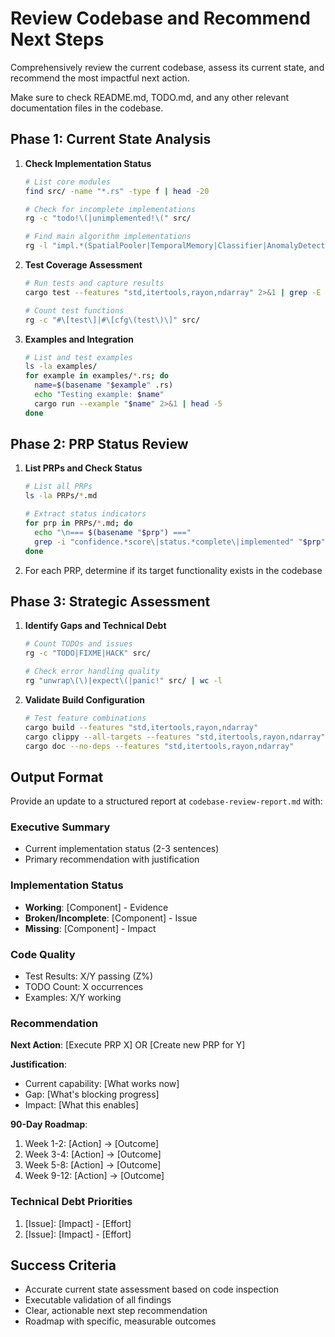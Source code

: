 # Review Codebase and Recommend Next Steps

Comprehensively review the current codebase, assess its current state, and recommend the most impactful next action.

Make sure to check README.md, TODO.md, and any other relevant documentation files in the codebase.

## Phase 1: Current State Analysis

1. **Check Implementation Status**
   ```bash
   # List core modules
   find src/ -name "*.rs" -type f | head -20
   
   # Check for incomplete implementations
   rg -c "todo!\(|unimplemented!\(" src/
   
   # Find main algorithm implementations
   rg -l "impl.*(SpatialPooler|TemporalMemory|Classifier|AnomalyDetector)" src/
   ```

2. **Test Coverage Assessment**
   ```bash
   # Run tests and capture results
   cargo test --features "std,itertools,rayon,ndarray" 2>&1 | grep -E "test result:|[0-9]+ passed"
   
   # Count test functions
   rg -c "#\[test\]|#\[cfg\(test\)\]" src/
   ```

3. **Examples and Integration**
   ```bash
   # List and test examples
   ls -la examples/
   for example in examples/*.rs; do
     name=$(basename "$example" .rs)
     echo "Testing example: $name"
     cargo run --example "$name" 2>&1 | head -5
   done
   ```

## Phase 2: PRP Status Review

1. **List PRPs and Check Status**
   ```bash
   # List all PRPs
   ls -la PRPs/*.md
   
   # Extract status indicators
   for prp in PRPs/*.md; do
     echo "\n=== $(basename "$prp") ==="
     grep -i "confidence.*score\|status.*complete\|implemented" "$prp" | head -3
   done
   ```

2. For each PRP, determine if its target functionality exists in the codebase

## Phase 3: Strategic Assessment

1. **Identify Gaps and Technical Debt**
   ```bash
   # Count TODOs and issues
   rg -c "TODO|FIXME|HACK" src/
   
   # Check error handling quality
   rg "unwrap\(\)|expect\(|panic!" src/ | wc -l
   ```

2. **Validate Build Configuration**
   ```bash
   # Test feature combinations
   cargo build --features "std,itertools,rayon,ndarray"
   cargo clippy --all-targets --features "std,itertools,rayon,ndarray"
   cargo doc --no-deps --features "std,itertools,rayon,ndarray"
   ```

## Output Format

Provide an update to a structured report at `codebase-review-report.md` with:

### Executive Summary
- Current implementation status (2-3 sentences)
- Primary recommendation with justification

### Implementation Status
- **Working**: [Component] - Evidence
- **Broken/Incomplete**: [Component] - Issue
- **Missing**: [Component] - Impact

### Code Quality
- Test Results: X/Y passing (Z%)
- TODO Count: X occurrences
- Examples: X/Y working

### Recommendation

**Next Action**: [Execute PRP X] OR [Create new PRP for Y]

**Justification**:
- Current capability: [What works now]
- Gap: [What's blocking progress]
- Impact: [What this enables]

**90-Day Roadmap**:
1. Week 1-2: [Action] → [Outcome]
2. Week 3-4: [Action] → [Outcome]
3. Week 5-8: [Action] → [Outcome]
4. Week 9-12: [Action] → [Outcome]

### Technical Debt Priorities
1. [Issue]: [Impact] - [Effort]
2. [Issue]: [Impact] - [Effort]

## Success Criteria
- Accurate current state assessment based on code inspection
- Executable validation of all findings
- Clear, actionable next step recommendation
- Roadmap with specific, measurable outcomes
